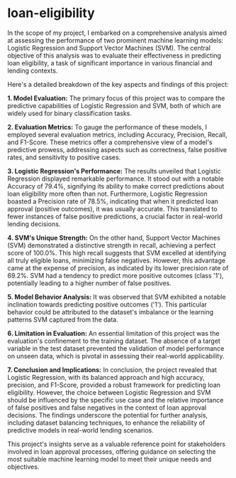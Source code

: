 # loan-eligibility
In the scope of my project, I embarked on a comprehensive analysis aimed at assessing the performance of two prominent machine learning models: Logistic Regression and Support Vector Machines (SVM). The central objective of this analysis was to evaluate their effectiveness in predicting loan eligibility, a task of significant importance in various financial and lending contexts.

Here's a detailed breakdown of the key aspects and findings of this project:

**1. Model Evaluation:** The primary focus of this project was to compare the predictive capabilities of Logistic Regression and SVM, both of which are widely used for binary classification tasks.

**2. Evaluation Metrics:** To gauge the performance of these models, I employed several evaluation metrics, including Accuracy, Precision, Recall, and F1-Score. These metrics offer a comprehensive view of a model's predictive prowess, addressing aspects such as correctness, false positive rates, and sensitivity to positive cases.

**3. Logistic Regression's Performance:** The results unveiled that Logistic Regression displayed remarkable performance. It stood out with a notable Accuracy of 79.4%, signifying its ability to make correct predictions about loan eligibility more often than not. Furthermore, Logistic Regression boasted a Precision rate of 78.5%, indicating that when it predicted loan approval (positive outcomes), it was usually accurate. This translated to fewer instances of false positive predictions, a crucial factor in real-world lending decisions.

**4. SVM's Unique Strength:** On the other hand, Support Vector Machines (SVM) demonstrated a distinctive strength in recall, achieving a perfect score of 100.0%. This high recall suggests that SVM excelled at identifying all truly eligible loans, minimizing false negatives. However, this advantage came at the expense of precision, as indicated by its lower precision rate of 69.2%. SVM had a tendency to predict more positive outcomes (class '1'), potentially leading to a higher number of false positives.

**5. Model Behavior Analysis:** It was observed that SVM exhibited a notable inclination towards predicting positive outcomes ('1'). This particular behavior could be attributed to the dataset's imbalance or the learning patterns SVM captured from the data.

**6. Limitation in Evaluation:** An essential limitation of this project was the evaluation's confinement to the training dataset. The absence of a target variable in the test dataset prevented the validation of model performance on unseen data, which is pivotal in assessing their real-world applicability.

**7. Conclusion and Implications:** In conclusion, the project revealed that Logistic Regression, with its balanced approach and high accuracy, precision, and F1-Score, provided a robust framework for predicting loan eligibility. However, the choice between Logistic Regression and SVM should be influenced by the specific use case and the relative importance of false positives and false negatives in the context of loan approval decisions. The findings underscore the potential for further analysis, including dataset balancing techniques, to enhance the reliability of predictive models in real-world lending scenarios.

This project's insights serve as a valuable reference point for stakeholders involved in loan approval processes, offering guidance on selecting the most suitable machine learning model to meet their unique needs and objectives.

